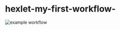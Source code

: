 # hexlet-my-first-workflow-
![example workflow](https://github.com/github/docs/actions/workflows/main.yml/badge.svg)
